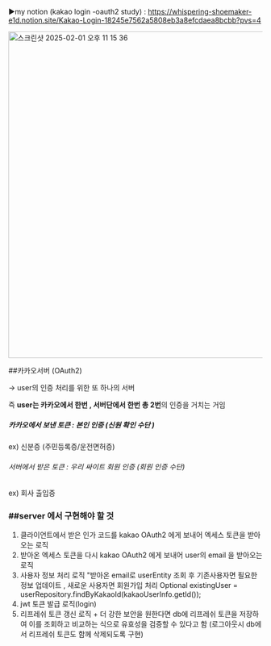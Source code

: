 ▶️my notion (kakao login -oauth2 study) :
https://whispering-shoemaker-e1d.notion.site/Kakao-Login-18245e7562a5808eb3a8efcdaea8bcbb?pvs=4

<img width="648" alt="스크린샷 2025-02-01 오후 11 15 36" src="https://github.com/user-attachments/assets/1a37e00c-5f8e-4175-b8b5-d3be75069949" />

##카카오서버 (OAuth2) 

→ user의 인증 처리를 위한 또 하나의 서버 

  즉 **user는 카카오에서 한번 , 서버단에서 한번 총 2번**의 인증을 거치는 거임

##### 카카오에서 보낸 토큰 :  본인 인증 (신원 확인 수단 )

ex) 신분증 (주민등록증/운전면허증)

###### 서버에서 받은 토큰 :  우리 싸이트 회원 인증 (회원 인증 수단)

ex) 회사 출입증 



### ##server 에서  구현해야 할 것

1. 클라이언트에서 받은 인가 코드를 kakao OAuth2 에게 보내어 엑세스 토큰을 받아오는 로직 
2. 받아온 엑세스 토큰을 다시 kakao OAuth2 에게 보내어 user의 email 을 받아오는 로직 
3. 사용자 정보 처리 로직
"받아온 email로 userEntity 조회 후 기존사용자면 필요한 정보 업데이트 , 새로운 사용자면 회원가입 처리
Optional<User> existingUser = userRepository.findByKakaoId(kakaoUserInfo.getId());
4. jwt 토큰 발급 로직(login)
5. 리프레쉬 토큰 갱신 로직 + 더 강한 보안을 원한다면
db에 리프레쉬 토큰을 저장하여 이를 조회하고 비교하는 식으로
유효성을 검증할 수 있다고 함
(로그아웃시 db에서 리프레쉬 토큰도 함께 삭제되도록 구현)

